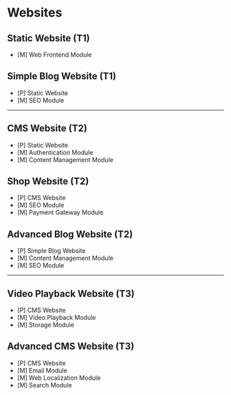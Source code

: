 # Websites

## Static Website (T1)

 * [M] Web Frontend Module

 
## Simple Blog Website (T1)

* [P] Static Website
* [M] SEO Module

-----------------------------------------------------

## CMS Website (T2)

* [P] Static Website
* [M] Authentication Module
* [M] Content Management Module

## Shop Website (T2)
* [P] CMS Website
* [M] SEO Module
* [M] Payment Gateway Module

## Advanced Blog Website (T2)
* [P] Simple Blog Website
* [M] Content Management Module
* [M] SEO Module
 
-----------------------------------------------------

## Video Playback Website (T3)
* [P] CMS Website
* [M] Video Playback Module
* [M] Storage Module

## Advanced CMS Website (T3)
* [P] CMS Website
* [M] Email Module
* [M] Web Localization Module
* [M] Search Module
